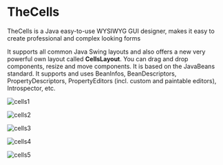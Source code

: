 # TheCells
TheCells is a Java easy-to-use WYSIWYG GUI designer, makes it easy to create professional and complex looking forms


It supports all common Java Swing layouts and also offers a new very powerful own layout called **CellsLayout**.
You can drag and drop components, resize and move components. It is based on the JavaBeans standard. 
It supports and uses BeanInfos, BeanDescriptors, PropertyDescriptors, PropertyEditors (incl. custom and paintable editors), 
Introspector, etc. 


![cells1](https://user-images.githubusercontent.com/34987997/72218049-aa4e8480-3536-11ea-80a4-d7af624d3ac0.JPG)

![cells2](https://user-images.githubusercontent.com/34987997/72218050-aa4e8480-3536-11ea-8199-05a497fdb412.JPG)

![cells3](https://user-images.githubusercontent.com/34987997/72218051-aae71b00-3536-11ea-81e7-4e9e138886cf.JPG)

![cells4](https://user-images.githubusercontent.com/34987997/72218052-aae71b00-3536-11ea-8c7c-7bad03f16954.JPG)

![cells5](https://user-images.githubusercontent.com/34987997/72218053-aae71b00-3536-11ea-86c3-2849d018f328.JPG)

